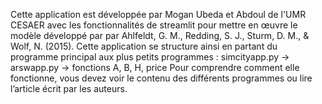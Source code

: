 Cette application est développée par Mogan Ubeda et Abdoul de l'UMR CESAER avec les fonctionnalités de streamlit pour mettre en œuvre le modèle développé par par Ahlfeldt, G. M., Redding, S. J., Sturm, D. M., & Wolf, N. (2015).
Cette application se structure ainsi en partant du programme principal aux plus petits programmes :
simcityapp.py -> arswapp.py -> fonctions A, B, H, price
Pour comprendre comment elle fonctionne, vous devez voir le contenu des différents programmes ou lire l’article écrit par les auteurs.

